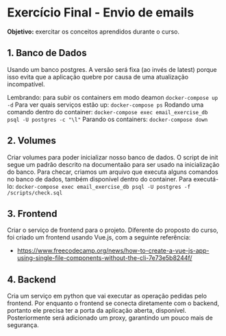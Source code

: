 # Exercício Final - Envio de emails

**Objetivo:** exercitar os conceitos aprendidos durante o curso.

## 1. Banco de Dados
Usando um banco postgres. A versão será fixa (ao invés de latest) porque isso evita que a aplicação quebre por causa de uma atualização incompatível.

Lembrando: para subir os containers em modo deamon `docker-compose up -d`
Para ver quais serviços estão up: `docker-compose ps`
Rodando uma comando dentro do container: `docker-compose exec email_exercise_db psql -U postgres -c "\l"`
Parando os containers: `docker-compose down`

## 2. Volumes
Criar volumes para poder inicializar nosso banco de dados.
O script de init segue um padrão descrito na documentaão para ser usado na inicialização do banco.
Para checar, criamos um arquivo que executa alguns comandos no banco de dados, também disponível dentro do container. Para executá-lo:
`docker-compose exec email_exercise_db psql -U postgres -f /scripts/check.sql`

## 3. Frontend
Criar o serviço de frontend para o projeto.
Diferente do proposto do curso, foi criado um frontend usando Vue.js, com a seguinte referência:
- https://www.freecodecamp.org/news/how-to-create-a-vue-js-app-using-single-file-components-without-the-cli-7e73e5b8244f/

## 4. Backend
Cria um serviço em python que vai executar as operação pedidas pelo frontend. Por enquanto o frontend se conecta diretamente com o backend, portanto ele precisa ter a porta da aplicação aberta, disponível. Posteriormente será adicionado um proxy, garantindo um pouco mais de segurança.
